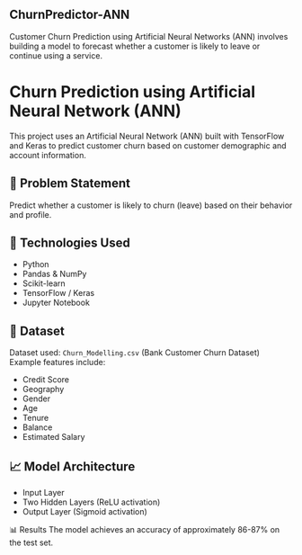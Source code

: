 ## ChurnPredictor-ANN
Customer Churn Prediction using Artificial Neural Networks (ANN) involves building a model to forecast whether a customer is likely to leave or continue using a service.

# Churn Prediction using Artificial Neural Network (ANN)

This project uses an Artificial Neural Network (ANN) built with TensorFlow and Keras to predict customer churn based on customer demographic and account information.

## 📌 Problem Statement
Predict whether a customer is likely to churn (leave) based on their behavior and profile.

## 🚀 Technologies Used
- Python
- Pandas & NumPy
- Scikit-learn
- TensorFlow / Keras
- Jupyter Notebook

## 📂 Dataset
Dataset used: `Churn_Modelling.csv` (Bank Customer Churn Dataset)  
Example features include:
- Credit Score
- Geography
- Gender
- Age
- Tenure
- Balance
- Estimated Salary

## 📈 Model Architecture
- Input Layer
- Two Hidden Layers (ReLU activation)
- Output Layer (Sigmoid activation)

📊 Results
The model achieves an accuracy of approximately 86-87% on the test set.
